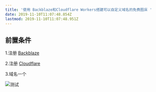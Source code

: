 ```yaml
---
title: '使用 Backblaze和Cloudflare Workers搭建可以自定义域名的免费图床 '
date: 2019-11-10T11:07:48.854Z
lastmod: 2019-11-10T11:07:48.951Z
---
```

## 前置条件
1.注册 [Backblaze](https://www.backblaze.com/b2/sign-up.html)

2.注册 [Cloudflare](https://dash.cloudflare.com/sign-up)

3.域名一个

![测试](https://img.suan.su/Screen-Shot-2019-11-11-09-11-55.png)
